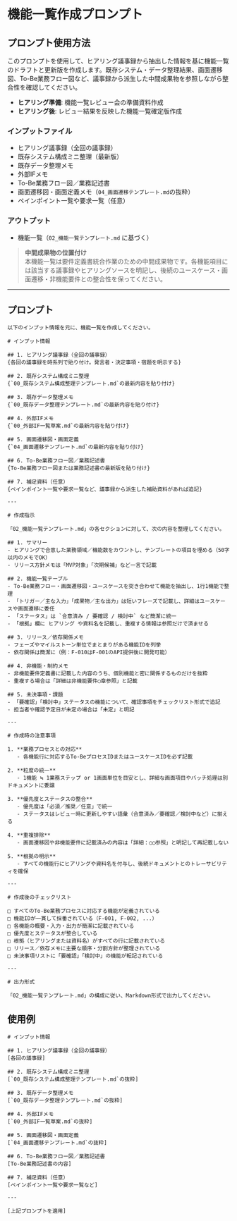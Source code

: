 # 機能一覧作成プロンプト

## プロンプト使用方法

このプロンプトを使用して、ヒアリング議事録から抽出した情報を基に機能一覧のドラフトと更新版を作成します。既存システム・データ整理結果、画面遷移図、To-Be業務フロー図など、議事録から派生した中間成果物を参照しながら整合性を確認してください。

- **ヒアリング準備**: 機能一覧レビュー会の準備資料作成
- **ヒアリング後**: レビュー結果を反映した機能一覧確定版作成

### インプットファイル

- ヒアリング議事録（全回の議事録）
- 既存システム構成ミニ整理（最新版）
- 既存データ整理メモ
- 外部IFメモ
- To-Be業務フロー図／業務記述書
- 画面遷移図・画面定義メモ（`04_画面遷移テンプレート.md`の抜粋）
- ペインポイント一覧や要求一覧（任意）

### アウトプット

- 機能一覧（`02_機能一覧テンプレート.md` に基づく）

> **中間成果物の位置付け**  
> 本機能一覧は要件定義書統合作業のための中間成果物です。各機能項目には該当する議事録やヒアリングソースを明記し、後続のユースケース・画面遷移・非機能要件との整合性を保ってください。

---

## プロンプト

```
以下のインプット情報を元に、機能一覧を作成してください。

# インプット情報

## 1. ヒアリング議事録（全回の議事録）
{各回の議事録を時系列で貼り付け。発言者・決定事項・宿題を明示する}

## 2. 既存システム構成ミニ整理
{`00_既存システム構成整理テンプレート.md`の最新内容を貼り付け}

## 3. 既存データ整理メモ
{`00_既存データ整理テンプレート.md`の最新内容を貼り付け}

## 4. 外部IFメモ
{`00_外部IF一覧草案.md`の最新内容を貼り付け}

## 5. 画面遷移図・画面定義
{`04_画面遷移テンプレート.md`の最新内容を貼り付け}

## 6. To-Be業務フロー図／業務記述書
{To-Be業務フロー図または業務記述書の最新版を貼り付け}

## 7. 補足資料（任意）
{ペインポイント一覧や要求一覧など、議事録から派生した補助資料があれば追記}

---

# 作成指示

「02_機能一覧テンプレート.md」の各セクションに対して、次の内容を整理してください。

## 1. サマリー
- ヒアリングで合意した業務領域／機能数をカウントし、テンプレートの項目を埋める（50字以内のメモでOK）
- リリース方針メモは「MVP対象」「次期候補」など一言で記載

## 2. 機能一覧テーブル
- To-Be業務フロー・画面遷移図・ユースケースを突き合わせて機能を抽出し、1行1機能で整理
- 「トリガー／主な入力」「成果物／主な出力」は短いフレーズで記載し、詳細はユースケースや画面遷移に委任
- 「ステータス」は `合意済み / 要確認 / 検討中` など簡潔に統一
- 「根拠」欄に ヒアリング や資料名を記載し、重複する情報は参照だけで済ませる

## 3. リリース／依存関係メモ
- フェーズやマイルストーン単位でまとまりがある機能IDを列挙
- 依存関係は簡潔に（例：F-010はF-001のAPI提供後に開発可能）

## 4. 非機能・制約メモ
- 非機能要件定義書に記載した内容のうち、個別機能と密に関係するものだけを抜粋
- 重複する場合は「詳細は非機能要件◯章参照」と記載

## 5. 未決事項・課題
- 「要確認」「検討中」ステータスの機能について、確認事項をチェックリスト形式で追記
- 担当者や確認予定日が未定の場合は「未定」と明記

---

# 作成時の注意事項

1. **業務プロセスとの対応**
   - 各機能行に対応するTo-BeプロセスIDまたはユースケースIDを必ず記載

2. **粒度の統一**
   - 1機能 ≒ 1業務ステップ or 1画面単位を目安とし、詳細な画面項目やバッチ処理は別ドキュメントに委譲

3. **優先度とステータスの整合**
   - 優先度は「必須／推奨／任意」で統一
   - ステータスはレビュー時に更新しやすい語彙（合意済み／要確認／検討中など）に揃える

4. **重複排除**
   - 画面遷移図や非機能要件に記載済みの内容は「詳細：◯◯参照」と明記して再記載しない

5. **根拠の明示**
   - すべての機能行にヒアリングや資料名を付与し、後続ドキュメントとのトレーサビリティを確保

---

# 作成後のチェックリスト

□ すべてのTo-Be業務プロセスに対応する機能が定義されている
□ 機能IDが一貫して採番されている（F-001, F-002, ...）
□ 各機能の概要・入力・出力が簡潔に記載されている
□ 優先度とステータスが整合している
□ 根拠（ヒアリングまたは資料名）がすべての行に記載されている
□ リリース／依存メモに主要な順序・分割方針が整理されている
□ 未決事項リストに「要確認」「検討中」の機能が転記されている

---

# 出力形式

「02_機能一覧テンプレート.md」の構成に従い、Markdown形式で出力してください。
```

## 使用例

```
# インプット情報

## 1. ヒアリング議事録（全回の議事録）
[各回の議事録]

## 2. 既存システム構成ミニ整理
[`00_既存システム構成整理テンプレート.md`の抜粋]

## 3. 既存データ整理メモ
[`00_既存データ整理テンプレート.md`の抜粋]

## 4. 外部IFメモ
[`00_外部IF一覧草案.md`の抜粋]

## 5. 画面遷移図・画面定義
[`04_画面遷移テンプレート.md`の抜粋]

## 6. To-Be業務フロー図／業務記述書
[To-Be業務記述書の内容]

## 7. 補足資料（任意）
[ペインポイント一覧や要求一覧など]

---

[上記プロンプトを適用]
```
